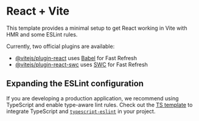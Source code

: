 # React + Vite

This template provides a minimal setup to get React working in Vite with HMR and some ESLint rules.

Currently, two official plugins are available:

- [@vitejs/plugin-react](https://github.com/vitejs/vite-plugin-react/blob/main/packages/plugin-react/README.md) uses [Babel](https://babeljs.io/) for Fast Refresh
- [@vitejs/plugin-react-swc](https://github.com/vitejs/vite-plugin-react-swc) uses [SWC](https://swc.rs/) for Fast Refresh

## Expanding the ESLint configuration

If you are developing a production application, we recommend using TypeScript and enable type-aware lint rules. Check out the [TS template](https://github.com/vitejs/vite/tree/main/packages/create-vite/template-react-ts) to integrate TypeScript and [`typescript-eslint`](https://typescript-eslint.io) in your project.


<!-- 
* {
  margin: 0%;
  padding: 0%;
  box-sizing: border-box;
}

html,
body,
#root {
  height: 100%;
  width: 100%;
}

main {
  height: 100%;
  width: 100%;
  padding: 1.5rem;
  display: flex;
  gap: 1rem;
}

main .left,
main .right {
  height: 100%;
  flex-basis: 50%;
  border-radius: 0.7rem;
}

main .left {
  background-color: #000000;
  position: relative;
}

.left .code,
.code pre,
.code pre code {
  height: 100%;
  width: 100%;
  margin: 0;
  border-radius: 0.7rem;
  background-color: #0c0c0c;
}

main .left .review {
  position: absolute;
  bottom: 1rem;
  right: 1rem;
  background-color: rgb(219, 219, 255);
  color: #000000;
  padding: 0.5rem 2rem;
  font-weight: 500;
  cursor: pointer;
  user-select: none;
  border-radius: 0.7rem;
}


main .right {
  background-color: #343434;
  padding: 1rem 2rem;
  font-size: 15px;
  overflow: auto;
}



//////////////////////////////////////////////////////////////


import { useState, useEffect } from "react";
import "prismjs/themes/prism-tomorrow.css";
import Editor from "react-simple-code-editor";
import prism from "prismjs";
import Markdown from 'react-markdown'
import rehypeHighlight from 'rehype-highlight'
import "highlight.js/styles/github.css"
import axios from 'axios'
import "./App.css";

function App() {
  const [count, setCount] = useState(0);
  const [code, setcode] = useState(`function sum(){
                return 1+1
                }`);

const [review, setReview] = useState(``)


  useEffect(() => {
    prism.highlightAll();
  },[]);

  async function reviewCode(){
   const response = await axios.post('http://localhost:3000/ai/get-review', {code})

setReview(response.data)   
  }

  return (
    <>
      <main>
        <div className="left">
          <div className="code">
            <Editor
              value={code}
              onValueChange={(code) => setcode(code)}
              highlight={(code) =>
                prism.highlight(code, prism.languages.javascript, "javascript")
              }
              padding={10}
              style={{
                fontFamily: '"Fira code", "Fira Mono", monospace',
                fontSize: 16,
                border: "1px solid #ddd",
                borderRadius: "5px",
                height: "100%",
                width: "100%",
              }}
            />
          </div>
          <div onClick={reviewCode} className="review">Review</div>
        </div>
        <div className="right">
              <Markdown rehypePlugins={[rehypeHighlight]} >{review}</Markdown>
        </div>
      </main>
    </>
  );
}

function sum() {
  return 1 + 1;
}

export default App; -->
